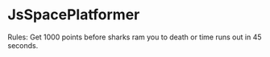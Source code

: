 # JsSpacePlatformer
Rules: Get 1000 points before sharks ram you to death or time runs out in 45 seconds.